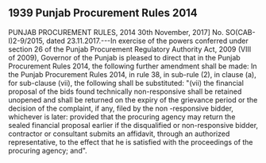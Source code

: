 ## 1939 Punjab Procurement Rules 2014
 
PUNJAB PROCUREMENT RULES, 2014
30th November, 2017]
No. SO(CAB-I)2-9/2015, dated 23.11.2017.---In exercise of the powers conferred under section 26 of the Punjab Procurement Regulatory Authority Act, 2009 (VIII of 2009), Governor of the Punjab is pleased to direct that in the Punjab Procurement Rules 2014, the following further amendment shall be made:
In the Punjab Procurement Rules 2014, in rule 38, in sub-rule (2), in clause (a), for sub-clause (vii), the following shall be substituted:
"(vii) the financial proposal of the bids found technically non-responsive shall be retained unopened and shall be returned on the expiry of the grievance period or the decision of the complaint, if any, filed by the non -responsive bidder, whichever is later:
provided that the procuring agency may return the sealed financial proposal earlier if the disqualified or non-responsive bidder, contractor or consultant submits an affidavit, through an authorized representative, to the effect that he is satisfied with the proceedings of the procuring agency; and".

